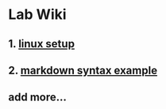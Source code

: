 # Lab Wiki

## 1. [linux setup](linux_setup.md)


## 2. [markdown syntax example](markdown_syntax.md)

## add more...
